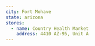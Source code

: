 ```yaml
---
city: Fort Mohave
state: arizona
stores:
  - name: Country Health Market
    address: 4410 AZ-95, Unit A
---
```

